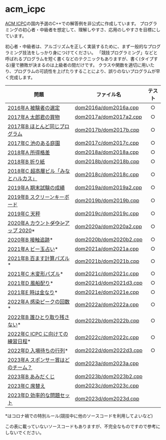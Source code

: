 # acm_icpc
[ACM ICPC](https://icpc.iisf.or.jp/)の国内予選のC++での解答例を非公式に作成しています。
プログラミングの初心者・中級者を想定して、理解しやすさ、応用のしやすさを目標にしています。

初心者・中級者は、アルゴリズムを正しく実装するために、まず一般的なプログラミング技法をしっかり身につけてください。
「競技プログラミング」などと呼ばれるプログラムを短く書くなどのテクニックもありますが、書く(タイプする)量で勝敗が決まるのは上級者の間だけです。
クラスや関数を適切に用いたり、プログラムの可読性を上げたりすることにより、誤りのないプログラムが早く完成します。

 問題 | ファイル名 | テスト
---|---|:---:
 [2016年A 被験者の選定](https://icpc.iisf.or.jp/past-icpc/domestic2016/problems/all_ja.html#section_A) | [dom2016a/dom2016a.cpp](https://github.com/kitajima-akira/acm_icpc/blob/master/dom2016a/dom2016a.cpp) | ○
 [2017年A 太郎君の買物](https://icpc.iisf.or.jp/past-icpc/domestic2017/contest/all_ja.html#section_A) | [dom2017a/dom2017a2.cpp](https://github.com/kitajima-akira/acm_icpc/blob/master/dom2017a/dom2017a2.cpp) | ○
 [2017年B ほとんど同じプログラム](https://icpc.iisf.or.jp/past-icpc/domestic2017/contest/all_ja.html#section_B) | [dom2017b/dom2017b.cpp](https://github.com/kitajima-akira/acm_icpc/blob/master/dom2017b/dom2017b.cpp) | ○
 [2017年C 池のある庭園](https://icpc.iisf.or.jp/past-icpc/domestic2017/contest/all_ja.html#section_C) | [dom2017c/dom2017c.cpp](https://github.com/kitajima-akira/acm_icpc/blob/master/dom2017c/dom2017c.cpp) | ○
 [2018年A 所得格差](https://icpc.iisf.or.jp/past-icpc/domestic2018/contest/all_ja.html#section_A) | [dom2018a/dom2018a.cpp](https://github.com/kitajima-akira/acm_icpc/blob/master/dom2018a/dom2018a.cpp) | ○
 [2018年B 折り紙](https://icpc.iisf.or.jp/past-icpc/domestic2018/contest/all_ja.html#section_B) | [dom2018b/dom2018b.cpp](https://github.com/kitajima-akira/acm_icpc/blob/master/dom2018b/dom2018b.cpp) | ○
 [2018年C 超高層ビル「みなとハルカス」](https://icpc.iisf.or.jp/past-icpc/domestic2018/contest/all_ja.html#section_C) | [dom2018c/dom2018c.cpp](https://github.com/kitajima-akira/acm_icpc/blob/master/dom2018c/dom2018c.cpp) | ○
 [2019年A 期末試験の成績](https://icpc.iisf.or.jp/past-icpc/domestic2019/problems/ja/contest/all_ja.html#section_A) | [dom2019a/dom2019a2.cpp](https://github.com/kitajima-akira/acm_icpc/blob/master/dom2019a/dom2019a2.cpp) | ○
 [2019年B スクリーンキーボード](https://icpc.iisf.or.jp/past-icpc/domestic2019/problems/ja/contest/all_ja.html#section_B) | [dom2019b/dom2019b.cpp](https://github.com/kitajima-akira/acm_icpc/blob/master/dom2019b/dom2019b.cpp) | ○
 [2019年C 天秤](https://icpc.iisf.or.jp/past-icpc/domestic2019/problems/ja/contest/all_ja.html#section_C) | [dom2019c/dom2019c.cpp](https://github.com/kitajima-akira/acm_icpc/blob/master/dom2019c/dom2019c.cpp) | ○
 [2020年A カウント~~ダウン~~アップ 2020](https://icpc.iisf.or.jp/past-icpc/domestic2020/contest/all_ja.html#section_A)* | [dom2020a/dom2020a2.cpp](https://github.com/kitajima-akira/acm_icpc/blob/master/dom2020a/dom2020a2.cpp) | ○
 [2020年B 接触追跡](https://icpc.iisf.or.jp/past-icpc/domestic2020/contest/all_ja.html#section_B)* | [dom2020b/dom2020b2.cpp](https://github.com/kitajima-akira/acm_icpc/blob/master/dom2020b/dom2020b2.cpp) | ○
 [2021年A ビー玉占い](https://icpc.iisf.or.jp/past-icpc/domestic2021/contest/all_ja.html#section_A)* | [dom2021a/dom2021a.cpp](https://github.com/kitajima-akira/acm_icpc/blob/master/dom2021a/dom2021a.cpp) | ○
 [2021年B 百ます計算パズル](https://icpc.iisf.or.jp/past-icpc/domestic2021/contest/all_ja.html#section_B)* | [dom2021b/dom2021b.cpp](https://github.com/kitajima-akira/acm_icpc/blob/master/dom2021b/dom2021b.cpp) | ○
 [2021年C 木変形パズル](https://icpc.iisf.or.jp/past-icpc/domestic2021/contest/all_ja.html#section_C)* | [dom2021c/dom2021c.cpp](https://github.com/kitajima-akira/acm_icpc/blob/master/dom2021c/dom2021c.cpp) | ○
 [2021年D 風船配り](https://icpc.iisf.or.jp/past-icpc/domestic2021/contest/all_ja.html#section_D)* | [dom2021d/dom2021d3.cpp](https://github.com/kitajima-akira/acm_icpc/blob/master/dom2021d/dom2021d3.cpp) | ○
 [2021年E 時は金なり](https://icpc.iisf.or.jp/past-icpc/domestic2021/contest/all_ja.html#section_E)* | [dom2021e/dom2021e.cpp](https://github.com/kitajima-akira/acm_icpc/blob/master/dom2021e/dom2021e.cpp) | ○
 [2022年A 感染ピークの回数](https://icpc.iisf.or.jp/past-icpc/domestic2022/contest/all_ja.html#section_A)* | [dom2022a/dom2022a.cpp](https://github.com/kitajima-akira/acm_icpc/blob/master/dom2022a/dom2022a.cpp) | ○
 [2022年B 誰ひとり取り残さない](https://icpc.iisf.or.jp/past-icpc/domestic2022/contest/all_ja.html#section_B)* | [dom2022b/dom2022b.cpp](https://github.com/kitajima-akira/acm_icpc/blob/master/dom2022b/dom2022b.cpp) | ○
 [2022年C ICPC に向けての練習日程](https://icpc.iisf.or.jp/past-icpc/domestic2022/contest/all_ja.html#section_C)* | [dom2022c/dom2022c.cpp](https://github.com/kitajima-akira/acm_icpc/blob/master/dom2022c/dom2022c.cpp) | ○
 [2022年D 入場待ちの行列](https://icpc.iisf.or.jp/past-icpc/domestic2022/contest/all_ja.html#section_D)* | [dom2022d/dom2022d3.cpp](https://github.com/kitajima-akira/acm_icpc/blob/master/dom2022d/dom2022d3.cpp) | ○
 [2023年A スポンサー賞はどのチーム？](https://icpc.iisf.or.jp/past-icpc/domestic2023/contest/all_ja.html#section_A) | [dom2023a/dom2023a.cpp](https://github.com/kitajima-akira/acm_icpc/blob/master/dom2023a/dom2023a.cpp) | 
 [2023年B あみだくじ](https://icpc.iisf.or.jp/past-icpc/domestic2023/contest/all_ja.html#section_B) | [dom2023b/dom2023b2.cpp](https://github.com/kitajima-akira/acm_icpc/blob/master/dom2023b/dom2023b2.cpp) | 
 [2023年C 席替え](https://icpc.iisf.or.jp/past-icpc/domestic2023/contest/all_ja.html#section_C) | [dom2023c/dom2023c.cpp](https://github.com/kitajima-akira/acm_icpc/blob/master/dom2023c/dom2023c.cpp) | 
 [2023年D 効率的な問題セット](https://icpc.iisf.or.jp/past-icpc/domestic2023/contest/all_ja.html#section_D) | [dom2023d/dom2023d.cpp](https://github.com/kitajima-akira/acm_icpc/blob/master/dom2023d/dom2023d.cpp) | 

*はコロナ禍での特別ルール(競技中に他のソースコードを利用してよいなど)

この表に載っていないソースコードもありますが、不完全なものですので参考にしないでください。
